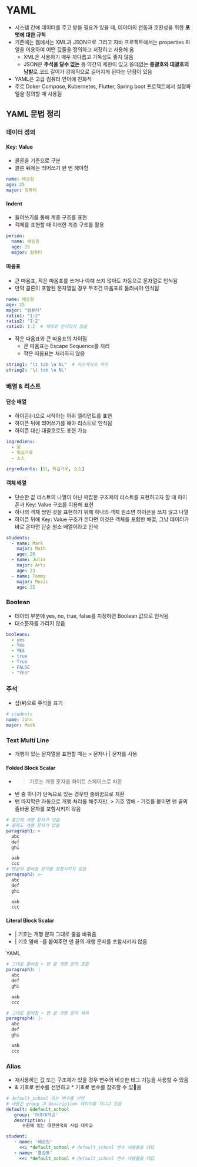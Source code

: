 # YAML

- 시스템 간에 데이터를 주고 받을 필요가 있을 때, 데이터의 연동과 호환성을 위한 **포맷에 대한 규칙**
- 기존에는 웹에서는 XML과 JSON으로 그리고 자바 프로젝트에서는 properties 파일을 이용하여 어떤 값들을 정의하고 저장하고 사용해 옴
	- XML은 사용하기 매우 까다롭고 가독성도 좋지 않음
	- JSON은 **주석을 달수 없는** 등 약간의 제한이 있고 쓸데없는 **중괄호와 대괄호의 남발**로 코드 길이가 강제적으로 길어지게 된다는 단점이 있음
- YAML은 고급 컴퓨터 언어에 친화적
- 주로 Doker Compose, Kubernetes, Flutter, Spring boot 프로젝트에서 설정파일을 정의할 때 사용됨

## YAML 문법 정리

### 데이터 정의
#### Key: Value
- 콜론을 기준으로 구분
- 콜론 뒤에는 띄어쓰기 한 번 해야함

```yaml
name: 배승원
age: 25
major: 컴퓨터
```

#### Indent
- 들여쓰기를 통해 계층 구조를 표현
- 객체를 표현할 때 이러한 계층 구조를 활용 

```yaml
person:
  name: 배승원
  age: 25
  major: 컴퓨터
```

#### 따옴표
- 큰 따옴표, 작은 따옴표를 쓰거나 아예 쓰지 않아도 자동으로 문자열로 인식됨
- 만약 콜론이 포함된 문자열일 경우 무조건 따옴표료 둘러싸야 인식됨

```yaml
name: 배승원
age: 25
major: "컴퓨터"
ratio1: "1:2"
ratio2: '1:2'
ratio3: 1:2  # 제대로 인식되지 않음
```

- 작은 따옴표와 큰 따옴표의 차이점
	- 큰 따옴표는 Escape Sequence를 처리
	- 작은 따옴표는 처리하지 않음

```yaml
string1: "\t tab \n NL"  # 이스케이프 처리
string2: '\t tab \n NL'
```

### 배열 & 리스트
#### 단순 배열
- 하이픈(-)으로 시작하는 하위 엘리먼트를 표현
- 하이픈 뒤에 띄어쓰기를 해야 리스트로 인식됨
- 하이픈 대신 대괄호로도 표현 가능

```yaml
ingrediens:
  - 닭
  - 튀김가루
  - 소스

ingredients: [닭, 튀김가루, 소스]
```

#### 객체 배열
- 단순한 값 리스트의 나열이 아닌 복잡한 구조체의 리스트를 표현하고자 할 때 하이픈과 Key: Value 구조를 이용해 표현
- 하나의 객체 쌍인 것을 표현하기 위해 하나의 객체 원소면 하이픈을 쓰지 않고 나열
- 하이픈 뒤에 Key: Value 구조가 온다면 이것은 객체를 포함한 배열, 그냥 데이터가 바로 온다면 단순 원소 배열이라고 인식

```yaml
students:
  - name: Mark
    major: Math
    age: 20
  - name: Julie
    major: Arts
    age: 23
  - name: Tommy
    major: Music
    age: 25
```

### Boolean

- 데이터 부분에 yes, no, true, false를 지정하면 Boolean 값으로 인식됨
- 대소문자를 가리지 않음

```yaml
booleans:
  - yes
  - Yes
  - YES
  - true
  - True
  - FALSE
  - "YES"
```

### 주석

- 샵(#)으로 주석을 표기

```yaml
# students
name: John
major: Math
```

### Text Multi Line

- 개행이 있는 문자열을 표현할 때는 > 문자나 | 문자를 사용

#### Folded Block Scalar
- > 기호는 개행 문자를 화이트 스페이스로 치환
- 빈 줄 하나가 단독으로 있는 경우만 줄바꿈으로 치환
- 맨 마지막은 자동으로 개행 처리를 해주지만, > 기호 옆에 - 기호를 붙이면 맨 끝의 줄바꿈 문자를 포함시키지 않음

```yaml
# 중간에 개행 문자가 있음
# 끝에도 개행 문자가 있음
paragraph1: >
  abc
  def
  ghi

  aab
  ccc
# 맨끝의 줄바꿈 문자를 포함시키지 않음
paragraph2: >-
  abc
  def
  ghi

  aab
  ccc
```

#### Literal Block Scalar
- | 기호는 개행 문자 그대로 줄을 바꿔줌
- | 기호 옆에 -를 붙여주면 맨 끝의 개행 문자를 포함시키지 않음

YAML

```yaml
# 그대로 줄바꿈 + 맨 끝 개행 문자 포함
paragraph3: |
  abc
  def
  ghi

  aab
  ccc

# 그대로 줄바꿈 + 맨 끝 개행 문자 제외
paragraph4: |-
  abc
  def
  ghi

  aab
  ccc
```

### Alias

- 재사용하는 값 또는 구조체가 있을 경우 변수와 비슷한 태그 기능을 사용할 수 있음
- & 기호로 변수를 선언하고 \* 기호로 변수를 참조할 수 있음

```yaml
# default_school 라는 변수를 선언
# 내용은 group 과 description 데이터를 지니고 있음
default: &default_school
   group: '아주대학교'
   description: |
      수원에 있는 대한민국의 사립 대학교

student:
   - name: '배승원'
     <<: *default_school # default_school 변수 내용물을 대입
   - name: '홍길동'
     <<: *default_school # default_school 변수 내용물을 대입
```
